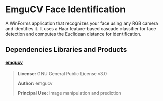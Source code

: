 # EmguCV Face Identification
A WinForms application that recognizes your face using any RGB camera and identifies it. It uses a Haar feature-based cascade classifier for face detection and computes the Euclidean distance for identification.

## Dependencies Libraries and Products
#### [emgucv](https://github.com/emgucv/emgucv)
> **License:** GNU General Public License v3.0
>
> **Author:** emgucv
>
> **Principal Use:** Image manipulation and prediction
